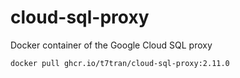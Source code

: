 # cloud-sql-proxy
Docker container of the Google Cloud SQL proxy

	docker pull ghcr.io/t7tran/cloud-sql-proxy:2.11.0